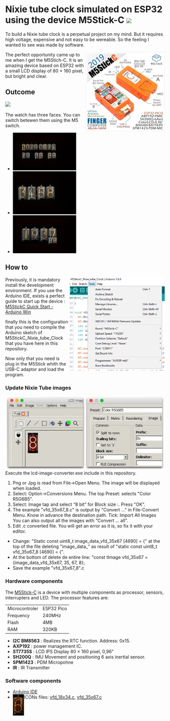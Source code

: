 # Nixie tube clock simulated on ESP32 using the device M5Stick-C <a href="https://www.buymeacoffee.com/mcorts" target="_blank"><img src="https://img.shields.io/badge/Buy%20me%20a%20coffee-5€-orange?style=for-the-badge&logo=buy-me-a-coffee" /></a>
To build a Nixie tube clock is a perpetual project on my mind. But it requires high voltage, expensive and not easy to be wereable. So the feeling I wanted to see was made by software.

<img src="https://github.com/McOrts/M5StickC_Nixie_tube_Clock/blob/master/images/M5Stick-C.jpg" width="250" align="right" />

The perfect opportunity came up to me when I get the M5Stich-C. It is an amazing device based on ESP32 with a small LCD display of 80 × 160 pixel, but bright and clear. 

## Outcome

<img src="https://github.com/McOrts/M5StickC_Nixie_tube_Clock/blob/master/images/Nixie_Clock_M5StickC.gif" width="300"/>

The watch has three faces. You can switch betewen them using the M5 switch.
- <img src="https://github.com/McOrts/M5StickC_Nixie_tube_Clock/blob/master/images/Nixie_Clock_M5StickC_m1.gif" width="200"/>
- <img src="https://github.com/McOrts/M5StickC_Nixie_tube_Clock/blob/master/images/Nixie_Clock_M5StickC_m2.gif" width="200"/>
- <img src="https://github.com/McOrts/M5StickC_Nixie_tube_Clock/blob/master/images/Nixie_Clock_M5StickC_m3.gif" width="200"/>

## How to

<img src="https://github.com/McOrts/M5StickC_Nixie_tube_Clock/blob/master/images/M5Stick_Arduino_IDE.PNG" width="300" align="right" />

Previously, it is mandatory install the development environment. If you use the Arduino IDE, exists a perfect guide to start up the device : [M5StickC Quick Start - Arduino Win](https://docs.m5stack.com/#/en/quick_start/m5stickc/m5stickc_quick_start_with_arduino_Windows?id=_2-copy-the-following-esp32-boards-manager-url-to-additional-boards-manager-urls-hit-ok) 

finally this is the configuration that you need to compile the Arduino sketch of M5StickC_Nixie_tube_Clock that you have here in this repository.

Now only that you need is plug in the M5Stick whith the USB-C adaptor and load the program. 

### Update Nixie Tube images

<img src="https://github.com/McOrts/M5StickC_Nixie_tube_Clock/blob/master/lcd-image-converter/lcd_convert_s.jpg" align="right" />

Execute the lcd-image-converter.exe include in this repository.
1. Png or Jpg is read from File->Open Menu. The image will be displayed when loaded. 
2. Select: Option->Conversions Menu. The top Preset: selects "Color R5G6B5". 
3. Select: Image tap and select “8 bit” for Block size :. Press "OK". 
4. The example "vfd_35x67_8.c" is output by "Convert ..." in File-Convert Menu. 
Know in advance the destination path. 
Tick: Import All Images You can also output all the images with “Convert ... all”. 
5. Edit .c converted file. You will get an error as it is, so fix it with your editor. 
- Change: "Static const uint8_t image_data_vfd_35x67 [4690] = {" at the top of the file deleting "image_data_" as result of "static const uint8_t vfd_35x67_8 [4690] = {". 
- At the bottom of delete de entire line: "const tImage vfd_35x67 = {image_data_vfd_35x67, 35, 67, 8};
- Save the example "vfd_35x67_8".c

### Hardware components
The [M5Stick-C]() is a device with multiple components as processor, sensors, interrupters and LED. The processor features are:

|   |   |
|---|---|
|Microcontroler|ESP32 Pico|
|Frequency|240MHz|
|Flash|4MB|
|RAM|320KB|

- **I2C BM8563** : Realizes the RTC function. Address: 0x15. 
- **AXP192** :  power management IC. 
- **ST7735S** : LCD IPS Display 80 × 160 pixel, 0,96"
- **SH200Q** : IMU Movement and positioning 6 axis inertial sensor.
- **SPM1423** : PDM Micropohne
- **IR** : IR Transmitter

### Software components
- [Arduino IDE](https://www.hackster.io/arduino/products/arduino-ide?ref=project-8e87cc)
- ICONs files: [vfd_18x34.c](https://github.com/McOrts/M5StickC_Nixie_tube_Clock/blob/master/vfd_18x34.c), [vfd_35x67.c](https://github.com/McOrts/M5StickC_Nixie_tube_Clock/blob/master/vfd_35x67.c) <img src="https://github.com/McOrts/M5StickC_Nixie_tube_Clock/blob/master/images/vfd_35x67_5.png" align="left" />


